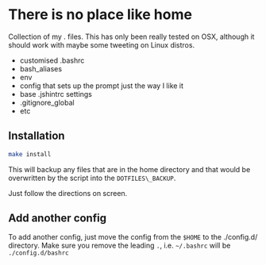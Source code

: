 There is no place like home
===========================

Collection of my . files. This has only been really tested on OSX, although it
should work with maybe some tweeting on Linux distros.

- customised .bashrc
- bash\_aliases
- env
- config that sets up the prompt just the way I like it
- base .jshintrc settings
- .gitignore\_global
- etc

## Installation
```bash
make install
```

This will backup any files that are in the home directory and that would be
overwritten by the script into the `DOTFILES\_BACKUP`.

Just follow the directions on screen.

## Add another config
To add another config, just move the config from the `$HOME` to the ./config.d/
directory. Make sure you remove the leading `.`, i.e. `~/.bashrc` will be 
`./config.d/bashrc`
